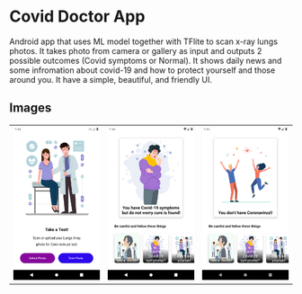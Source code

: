 # Covid Doctor App
Android app that uses ML model together with TFlite to scan x-ray lungs photos.
It takes photo from camera or gallery as input and outputs 2 possible outcomes (Covid symptoms or Normal).
It shows daily news and some infromation about covid-19 and how to protect yourself and those around you.
It have a simple, beautiful, and friendly UI. 

## Images
<table align="center">
  <tr>
    <td>
      <img src="https://github.com/CS-Geeks/CovidDoctor-App/blob/main/home.png" alt="Home screen"/>
    </td>    
    <td>
      <img src="https://github.com/CS-Geeks/CovidDoctor-App/blob/main/have%20corona.png" alt="Result screen" />
    </td>  
    <td>
      <img src="https://github.com/CS-Geeks/CovidDoctor-App/blob/main/corona%20free.png" alt="Result screen"/>
   </td>
  </tr>
</table>
  


